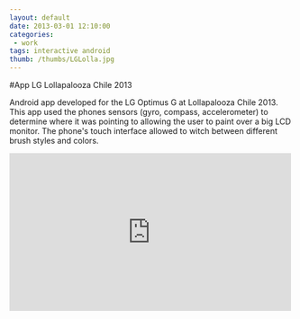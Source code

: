 ```yaml
---
layout: default
date: 2013-03-01 12:10:00
categories:
 - work
tags: interactive android
thumb: /thumbs/LGLolla.jpg
---
```


#App LG Lollapalooza Chile 2013


Android app developed for the LG Optimus G at Lollapalooza Chile 2013.
This app used the phones sensors (gyro, compass, accelerometer) to determine where it was pointing to allowing the user to paint over a big LCD monitor. The phone's touch interface allowed to witch between different brush styles and colors.

<iframe src="https://player.vimeo.com/video/63744681?byline=0&portrait=0" width="500" height="281" frameborder="0" webkitallowfullscreen mozallowfullscreen allowfullscreen></iframe>

